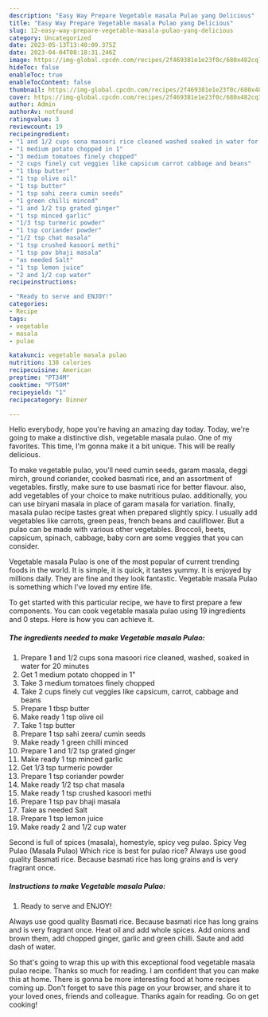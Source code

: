 ```yaml
---
description: "Easy Way Prepare Vegetable masala Pulao yang Delicious"
title: "Easy Way Prepare Vegetable masala Pulao yang Delicious"
slug: 12-easy-way-prepare-vegetable-masala-pulao-yang-delicious
category: Uncategorized
date: 2023-05-13T13:40:09.375Z
date: 2023-04-04T08:18:31.246Z
image: https://img-global.cpcdn.com/recipes/2f469381e1e23f0c/680x482cq70/vegetable-masala-pulao-recipe-main-photo.jpg
hideToc: false
enableToc: true
enableTocContent: false
thumbnail: https://img-global.cpcdn.com/recipes/2f469381e1e23f0c/680x482cq70/vegetable-masala-pulao-recipe-main-photo.jpg
cover: https://img-global.cpcdn.com/recipes/2f469381e1e23f0c/680x482cq70/vegetable-masala-pulao-recipe-main-photo.jpg
author: Admin
authorAv: notfound
ratingvalue: 3
reviewcount: 19
recipeingredient:
- "1 and 1/2 cups sona masoori rice cleaned washed soaked in water for 20 minutes"
- "1 medium potato chopped in 1"
- "3 medium tomatoes finely chopped"
- "2 cups finely cut veggies like capsicum carrot cabbage and beans"
- "1 tbsp butter"
- "1 tsp olive oil"
- "1 tsp butter"
- "1 tsp sahi zeera cumin seeds"
- "1 green chilli minced"
- "1 and 1/2 tsp grated ginger"
- "1 tsp minced garlic"
- "1/3 tsp turmeric powder"
- "1 tsp coriander powder"
- "1/2 tsp chat masala"
- "1 tsp crushed kasoori methi"
- "1 tsp pav bhaji masala"
- "as needed Salt"
- "1 tsp lemon juice"
- "2 and 1/2 cup water"
recipeinstructions:

- "Ready to serve and ENJOY!"
categories:
- Recipe
tags:
- vegetable
- masala
- pulao

katakunci: vegetable masala pulao 
nutrition: 138 calories
recipecuisine: American
preptime: "PT34M"
cooktime: "PT50M"
recipeyield: "1"
recipecategory: Dinner

---
```



Hello everybody, hope you're having an amazing day today. Today, we're going to make a distinctive dish, vegetable masala pulao. One of my favorites. This time, I'm gonna make it a bit unique. This will be really delicious.

To make vegetable pulao, you&#39;ll need cumin seeds, garam masala, deggi mirch, ground coriander, cooked basmati rice, and an assortment of vegetables. firstly, make sure to use basmati rice for better flavour. also, add vegetables of your choice to make nutritious pulao. additionally, you can use biryani masala in place of garam masala for variation. finally, masala pulao recipe tastes great when prepared slightly spicy. I usually add vegetables like carrots, green peas, french beans and cauliflower. But a pulao can be made with various other vegetables. Broccoli, beets, capsicum, spinach, cabbage, baby corn are some veggies that you can consider.

Vegetable masala Pulao is one of the most popular of current trending foods in the world. It is simple, it is quick, it tastes yummy. It is enjoyed by millions daily. They are fine and they look fantastic. Vegetable masala Pulao is something which I've loved my entire life.


To get started with this particular recipe, we have to first prepare a few components. You can cook vegetable masala pulao using 19 ingredients and 0 steps. Here is how you can achieve it.

<!--inarticleads1-->

##### The ingredients needed to make Vegetable masala Pulao:

1. Prepare 1 and 1/2 cups sona masoori rice cleaned, washed, soaked in water for 20 minutes
1. Get 1 medium potato chopped in 1&#34;
1. Take 3 medium tomatoes finely chopped
1. Take 2 cups finely cut veggies like capsicum, carrot, cabbage and beans
1. Prepare 1 tbsp butter
1. Make ready 1 tsp olive oil
1. Take 1 tsp butter
1. Prepare 1 tsp sahi zeera/ cumin seeds
1. Make ready 1 green chilli minced
1. Prepare 1 and 1/2 tsp grated ginger
1. Make ready 1 tsp minced garlic
1. Get 1/3 tsp turmeric powder
1. Prepare 1 tsp coriander powder
1. Make ready 1/2 tsp chat masala
1. Make ready 1 tsp crushed kasoori methi
1. Prepare 1 tsp pav bhaji masala
1. Take as needed Salt
1. Prepare 1 tsp lemon juice
1. Make ready 2 and 1/2 cup water


Second is full of spices (masala), homestyle, spicy veg pulao. Spicy Veg Pulao (Masala Pulao) Which rice is best for pulao rice? Always use good quality Basmati rice. Because basmati rice has long grains and is very fragrant once. 

<!--inarticleads2-->

##### Instructions to make Vegetable masala Pulao:


1. Ready to serve and ENJOY!

Always use good quality Basmati rice. Because basmati rice has long grains and is very fragrant once. Heat oil and add whole spices. Add onions and brown them, add chopped ginger, garlic and green chilli. Saute and add dash of water. 

So that's going to wrap this up with this exceptional food vegetable masala pulao recipe. Thanks so much for reading. I am confident that you can make this at home. There is gonna be more interesting food at home recipes coming up. Don't forget to save this page on your browser, and share it to your loved ones, friends and colleague. Thanks again for reading. Go on get cooking!
